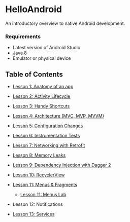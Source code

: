 # HelloAndroid

An introductory overview to native Android development.

### Requirements
  * Latest version of Android Studio
  * Java 8
  * Emulator or physical device
  
## Table of Contents
 * [Lesson 1: Anatomy of an app](lesson01/Lesson1_AnatomyOfAnApp.md/)
 
 * [Lesson 2: Activity Lifecycle](lesson02/Lesson2_ActivityLifecycle.md)
  
 * [Lesson 3: Handy Shortcuts](lesson03/Lesson3_HandyShortcuts.md)
 
 * [Lesson 4: Architecture (MVC, MVP, MVVM)](lesson04/Lesson4_Architecture.md)
 
 * [Lesson 5: Configuration Changes](lesson05/Lesson5_ConfigurationChanges.md)
 
 * [Lesson 6: Instrumentation Tests](lesson06/Lesson6_InstrumentationTests.md)
 
 * [Lesson 7: Networking with Retrofit](lesson07/Lesson7_NetworkingWithRetrofit.md)
 
 * [Lesson 8: Memory Leaks](lesson08/Lesson8_MemoryLeaks.md)
 
 * [Lesson 9: Dependency Injection with Dagger 2](lesson09/Lesson9_DependencyInjectionDagger2.md)
 
 * [Lesson 10: RecyclerView](lesson10/Lesson10_RecyclerView.md)
 
 * [Lesson 11: Menus & Fragments](lesson11/Lesson11_MenusAndFragments.md)
 
   * [Lesson 11: Menus Lab](lesson11-lab/Lesson11_Lab_Menus.md)
 
 * Lesson 12: Notifications
 
 * [Lesson 13: Services](lesson13/Lesson13_Services.md)